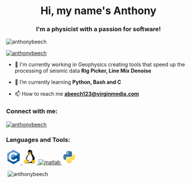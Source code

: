 <h1 align="center">Hi, my name's Anthony</h1>
<h3 align="center">I'm a physicist with a passion for software!</h3>

<p align="left"> <img src="https://komarev.com/ghpvc/?username=anthonybeech&label=Profile%20views&color=0e75b6&style=flat" alt="anthonybeech" /> </p>

<p align="left"> <a href="https://github.com/ryo-ma/github-profile-trophy"><img src="https://github-profile-trophy.vercel.app/?username=anthonybeech" alt="anthonybeech" /></a> </p>

- 🔭 I'm currently working in Geophysics creating tools that speed up the processing of seismic data **Rig Picker, Line Mix Denoise**

- 🌱 I’m currently learning **Python, Bash and C**

- 📫 How to reach me **abeech123@virginmedia.com**

<h3 align="left">Connect with me:</h3>
<p align="left">
<a href="https://linkedin.com/in/anthonybeech" target="blank"><img align="center" src="https://raw.githubusercontent.com/rahuldkjain/github-profile-readme-generator/master/src/images/icons/Social/linked-in-alt.svg" alt="anthonybeech" height="30" width="40" /></a>
</p>

<h3 align="left">Languages and Tools:</h3>
<p align="left"> <a href="https://www.cprogramming.com/" target="_blank" rel="noreferrer"> <img src="https://raw.githubusercontent.com/devicons/devicon/master/icons/c/c-original.svg" alt="c" width="40" height="40"/> </a> <a href="https://www.linux.org/" target="_blank" rel="noreferrer"> <img src="https://raw.githubusercontent.com/devicons/devicon/master/icons/linux/linux-original.svg" alt="linux" width="40" height="40"/> </a> <a href="https://www.mathworks.com/" target="_blank" rel="noreferrer"> <img src="https://upload.wikimedia.org/wikipedia/commons/2/21/Matlab_Logo.png" alt="matlab" width="40" height="40"/> </a> <a href="https://www.python.org" target="_blank" rel="noreferrer"> <img src="https://raw.githubusercontent.com/devicons/devicon/master/icons/python/python-original.svg" alt="python" width="40" height="40"/> </a> </p>

<p>&nbsp;<img align="center" src="https://github-readme-stats.vercel.app/api?username=anthonybeech&show_icons=true&locale=en" alt="anthonybeech" /></p>

